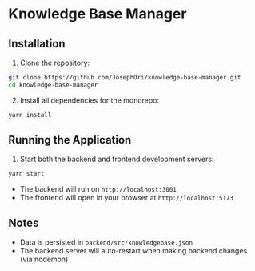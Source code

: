 # Knowledge Base Manager

## Installation

1. Clone the repository:

```bash
git clone https://github.com/JosephOri/knowledge-base-manager.git
cd knowledge-base-manager
```

2. Install all dependencies for the monorepo:

```bash
yarn install
```

## Running the Application

1. Start both the backend and frontend development servers:

```bash
yarn start
```

- The backend will run on `http://localhost:3001`
- The frontend will open in your browser at `http://localhost:5173`

## Notes

- Data is persisted in `backend/src/knowledgebase.json`
- The backend server will auto-restart when making backend changes (via nodemon)